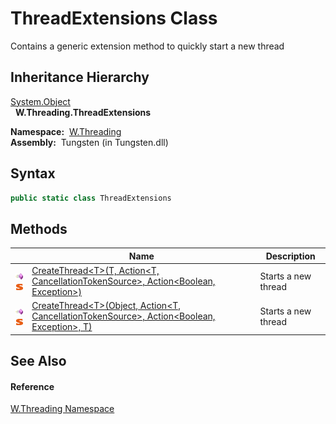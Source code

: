 ThreadExtensions Class
======================
  Contains a generic extension method to quickly start a new thread


Inheritance Hierarchy
---------------------
[System.Object][1]  
  **W.Threading.ThreadExtensions**  

  **Namespace:**  [W.Threading][2]  
  **Assembly:**  Tungsten (in Tungsten.dll)

Syntax
------

```csharp
public static class ThreadExtensions
```


Methods
-------

                                 | Name                                                                                                     | Description         
-------------------------------- | -------------------------------------------------------------------------------------------------------- | ------------------- 
![Public method]![Static member] | [CreateThread&lt;T>(T, Action&lt;T, CancellationTokenSource>, Action&lt;Boolean, Exception>)][3]         | Starts a new thread 
![Public method]![Static member] | [CreateThread&lt;T>(Object, Action&lt;T, CancellationTokenSource>, Action&lt;Boolean, Exception>, T)][4] | Starts a new thread 


See Also
--------

#### Reference
[W.Threading Namespace][2]  

[1]: http://msdn.microsoft.com/en-us/library/e5kfa45b
[2]: ../README.md
[3]: CreateThread__1_1.md
[4]: CreateThread__1.md
[5]: ../../_icons/Help.png
[Public method]: ../../_icons/pubmethod.gif "Public method"
[Static member]: ../../_icons/static.gif "Static member"